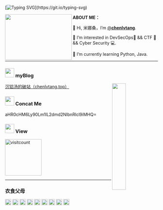 [![Typing SVG](https://readme-typing-svg.herokuapp.com?color=%233DB4FF&size=15&center=true&multiline=true&width=470&height=26&lines=IS+LIFE+ALWAYS+THIS+HARD%2C+OR+IS+IT+JUST+WHEN+YOU'RE+A+KID.)](https://git.io/typing-svg)

<img src="https://chenlvtang.top/pics/taytay.jpg" width="220" height="150" align="left"/>**ABOUT ME：**

🐥 Hi, 米娜桑，I’m [@**chenlvtang**](http://chenlvtang.top).
    
🏁 I’m interested in DevSecOps🔄 && CTF 🏴 && Cyber Security 💻. 
    
🌱 I’m currently learning Python, Java.
<hr/>

<p>
<h3> <img src="https://chenlvtang.top/pics/avatar.png"  width=30> myBlog </h3>
<a href="https://chenlvtang.top/#">沉铝汤的破站（chenlvtang.top）</a>
<img src="https://chenlvtang.top/pics/d41a12afg00qjnwfr015gc000hr00a2m.gif" align="right" width="30%"/>
<h3> <img src="https://chenlvtang.top/pics/climb.png"  width=30>  Concat Me</h3>
aHR0cHM6Ly90Lm1lL2dmd2NlbnRlcl9iMHQ=
<h3> <img src="https://chenlvtang.top/pics/3n6g3p.jpg"  width=30>  View</h3>
<img src="https://profile-counter.glitch.me/chenlvtang/count.svg" alt="visitcount" width="120"/>
</p>
<hr/>

### 衣食父母

<code><img src="https://s4.ax1x.com/2022/01/10/7V7r5t.png"  height=20/></code>
<code><img src="https://s4.ax1x.com/2022/01/10/7VbG6O.png"  height=20/></code>
<code><img src="https://s4.ax1x.com/2022/01/10/7VqAUA.png"  height=20/></code>
<code><img src="https://s4.ax1x.com/2022/01/10/7Vq68x.png"  height=20/></code>
<code><img src="https://s4.ax1x.com/2022/01/10/7Vqfqe.png"  height=20/></code>
<code><img src="https://s4.ax1x.com/2022/01/10/7VLuJ1.png"  height=20/></code>
<code><img src="https://s4.ax1x.com/2022/01/10/7VOSmD.png"  height=20/></code>
<code><img src="https://s4.ax1x.com/2022/01/10/7VObDS.png"  height=20/></code>
<code><img src="https://s4.ax1x.com/2022/01/10/7VXLM6.png"  height=20/></code>

